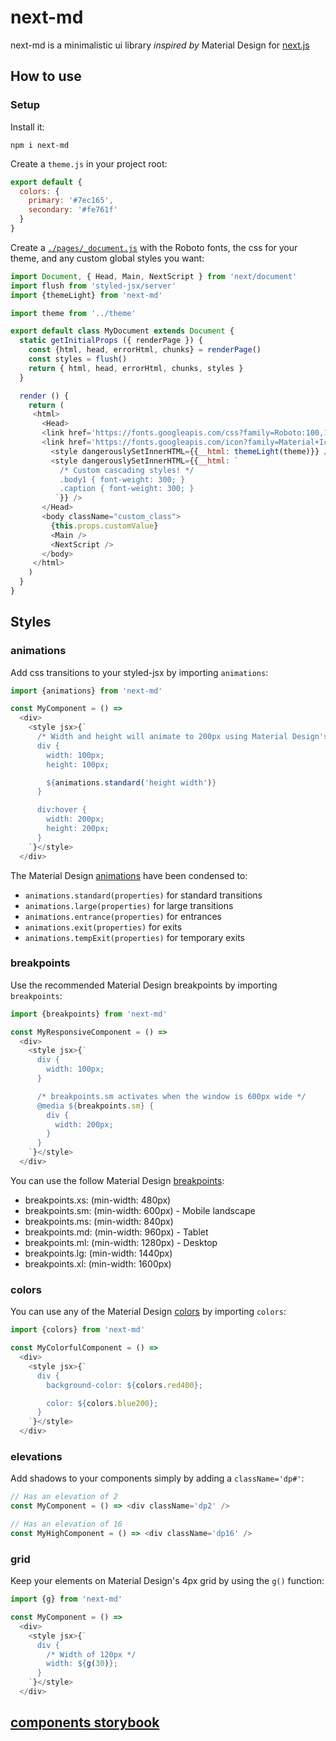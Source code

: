 # next-md

next-md is a minimalistic ui library _inspired by_ Material Design for [next.js](https://github.com/zeit/next.js)

## How to use

### Setup

Install it:

`npm i next-md`

Create a `theme.js` in your project root:

```js
export default {
  colors: {
    primary: '#7ec165',
    secondary: '#fe761f'
  }
}
```

Create a [`./pages/_document.js`](https://github.com/zeit/next.js#custom-document) with the Roboto fonts, the css for your theme, and any custom global styles you want:

```js
import Document, { Head, Main, NextScript } from 'next/document'
import flush from 'styled-jsx/server'
import {themeLight} from 'next-md'

import theme from '../theme'

export default class MyDocument extends Document {
  static getInitialProps ({ renderPage }) {
    const {html, head, errorHtml, chunks} = renderPage()
    const styles = flush()
    return { html, head, errorHtml, chunks, styles }
  }

  render () {
    return (
     <html>
       <Head>
       <link href='https://fonts.googleapis.com/css?family=Roboto:100,100i,300,300i,400,400i,500,500i,700,700i,900,900i' rel='stylesheet' />
       <link href='https://fonts.googleapis.com/icon?family=Material+Icons' rel='stylesheet' />
         <style dangerouslySetInnerHTML={{__html: themeLight(theme)}} />
         <style dangerouslySetInnerHTML={{__html: `
           /* Custom cascading styles! */
           .body1 { font-weight: 300; }
           .caption { font-weight: 300; }
          `}} />
       </Head>
       <body className="custom_class">
         {this.props.customValue}
         <Main />
         <NextScript />
       </body>
     </html>
    )
  }
}
```

## Styles

### animations

Add css transitions to your styled-jsx by importing `animations`:

```js
import {animations} from 'next-md'

const MyComponent = () =>
  <div>
    <style jsx>{`
      /* Width and height will animate to 200px using Material Design's standard animation */
      div {
        width: 100px;
        height: 100px;

        ${animations.standard('height width')}
      }

      div:hover {
        width: 200px;
        height: 200px;
      }
    `}</style>
  </div>
```

The Material Design [animations](https://material.io/guidelines/motion/duration-easing.html) have been condensed to:

- `animations.standard(properties)` for standard transitions
- `animations.large(properties)` for large transitions
- `animations.entrance(properties)` for entrances
- `animations.exit(properties)` for exits
- `animations.tempExit(properties)` for temporary exits


### breakpoints

Use the recommended Material Design breakpoints by importing `breakpoints`:

```js
import {breakpoints} from 'next-md'

const MyResponsiveComponent = () =>
  <div>
    <style jsx>{`
      div {
        width: 100px;
      }

      /* breakpoints.sm activates when the window is 600px wide */
      @media ${breakpoints.sm} {
        div {
          width: 200px;
        }
      }
    `}</style>
  </div>
```

You can use the follow Material Design [breakpoints](https://material.io/guidelines/layout/responsive-ui.html#responsive-ui-breakpoints):

- breakpoints.xs: (min-width: 480px)
- breakpoints.sm: (min-width: 600px) - Mobile landscape
- breakpoints.ms: (min-width: 840px)
- breakpoints.md: (min-width: 960px) - Tablet
- breakpoints.ml: (min-width: 1280px) - Desktop
- breakpoints.lg: (min-width: 1440px)
- breakpoints.xl: (min-width: 1600px)

### colors

You can use any of the Material Design [colors](https://material.io/guidelines/style/color.html#color-color-palette) by importing `colors`:

```js
import {colors} from 'next-md'

const MyColorfulComponent = () =>
  <div>
    <style jsx>{`
      div {
        background-color: ${colors.red400};

        color: ${colors.blue200};
      }
    `}</style>
  </div>
```

### elevations

Add shadows to your components simply by adding a `className='dp#'`:

```js
// Has an elevation of 2
const MyComponent = () => <div className='dp2' />

// Has an elevation of 16
const MyHighComponent = () => <div className='dp16' />
```

### grid

Keep your elements on Material Design's 4px grid by using the `g()` function:

```js
import {g} from 'next-md'

const MyComponent = () =>
  <div>
    <style jsx>{`
      div {
        /* Width of 120px */
        width: ${g(30)};
      }
    `}</style>
  </div>
```

## [components storybook](https://next-md.now.sh)

